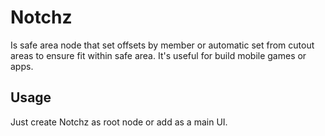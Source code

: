 # Notchz

Is safe area node that set offsets by member or automatic set from cutout areas to ensure fit within safe area. It's useful for build mobile games or apps.

## Usage

Just create Notchz as root node or add as  a main UI.
